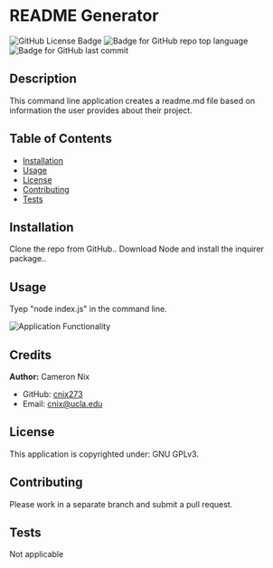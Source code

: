 # README Generator
  ![GitHub License Badge](https://img.shields.io/github/license/cnix273/README-Generator?style=for-the-badge)
  ![Badge for GitHub repo top language](https://img.shields.io/github/languages/top/cnix273/README-Generator?style=for-the-badge)
  ![Badge for GitHub last commit](https://img.shields.io/github/last-commit/cnix273/README-Generator?style=for-the-badge)

  ## Description
  This command line application creates a readme.md file based on information the user provides about their project.

  ## Table of Contents
  * [Installation](#installation)
  * [Usage](#usage)
  * [License](#license)
  * [Contributing](#contributing)
  * [Tests](#tests)

  ## Installation
  Clone the repo from GitHub.. Download Node and install the inquirer package..

  ## Usage
  Tyep "node index.js" in the command line.

  ![Application Functionality]()

  ## Credits
  **Author:** Cameron Nix
  * GitHub: [cnix273](https://github.com/cnix273)
  * Email: [cnix@ucla.edu](mailto:cnix@ucla.edu)

  ## License
  This application is copyrighted under: GNU GPLv3.

  ## Contributing
  Please work in a separate branch and submit a pull request.

  ## Tests
  Not applicable
